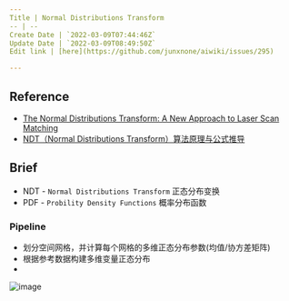 ```yaml
---
Title | Normal Distributions Transform
-- | --
Create Date | `2022-03-09T07:44:46Z`
Update Date | `2022-03-09T08:49:50Z`
Edit link | [here](https://github.com/junxnone/aiwiki/issues/295)

---
```

## Reference
- [The Normal Distributions Transform: A New Approach to Laser Scan Matching](https://www.researchgate.net/publication/4045903_The_Normal_Distributions_Transform_A_New_Approach_to_Laser_Scan_Matching)
- [NDT（Normal Distributions Transform）算法原理与公式推导 ](https://www.cnblogs.com/21207-iHome/p/8039741.html)

## Brief
- NDT - `Normal Distributions Transform` 正态分布变换
- PDF - `Probility Density Functions` 概率分布函数

### Pipeline
- 划分空间网格，并计算每个网格的多维正态分布参数(均值/协方差矩阵)
- 根据参考数据构建多维变量正态分布
-
![image](https://user-images.githubusercontent.com/2216970/157405744-ca8eb880-dd76-4db9-8a51-cfc247a0f9f2.png)

